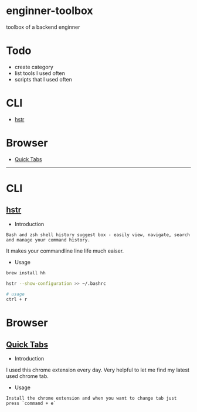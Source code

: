 # enginner-toolbox
toolbox of a backend enginner

# Todo
- create category
- list tools I used often
- scripts that I used often


# CLI
- [hstr](https://github.com/arthurbryant/enginner-toolbox/blob/master/README.md#hstr)

# Browser
- [Quick Tabs](https://github.com/arthurbryant/enginner-toolbox/blob/master/README.md#quick-tabs)

---

# CLI
## [hstr](https://github.com/dvorka/hstr)
- Introduction

```
Bash and zsh shell history suggest box - easily view, navigate, search and manage your command history. 
```

It makes your commandline line life much eaiser.

- Usage

```sh
brew install hh

hstr --show-configuration >> ~/.bashrc

# usage
ctrl + r
```

# Browser
## [Quick Tabs](https://chrome.google.com/webstore/detail/quick-tabs/jnjfeinjfmenlddahdjdmgpbokiacbbb)
- Introduction

I used this chrome extension every day. Very helpful to let me find my latest used chrome tab.

- Usage

```
Install the chrome extension and when you want to change tab just press `command + e`
```
